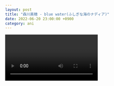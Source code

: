 ```yaml
---
layout: post
title: "森川美穂 - blue water(ふしぎな海のナディア)"
date: 2022-06-20 23:00:00 +0900
category: ani
---
```


<div class="video-container">
    <video id="player" class="video-js vjs-default-skin vjs-big-play-centered" data-json="/public/json/ani/森川美穂 - blue water(ふしぎな海のナディア).json"></video>
</div>

```
```